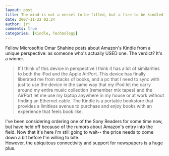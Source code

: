 ```yaml
---
layout: post
title: The mind is not a vessel to be filled, but a fire to be kindled
date: 2007-11-22 02:24
author: jrj
comments: true
categories: [Kindle, Technology]
---
```

Fellow Microsoftie Omar Shahine posts about Amazon's Kindle from a unique perspective: as someone who's actually USED one. The verdict? It's a winner.
<blockquote>If I think of this device in perspective I think it has a lot of similarities to both the iPod and the Apple AirPort. This device has finally liberated me from stacks of books, and a pc that I need to sync with just to use the device in the same way that my iPod let me carry around my entire music collection (remember mix tapes) and the AirPort let me use my laptop anywhere in my house or at work without finding an Ethernet cable. The Kindle is a portable bookstore that provides a limitless avenue to purchase and enjoy books with an experience that feels book like.</blockquote>
I've been considering ordering one of the Sony Readers for some time now, but have held off because of the rumors about Amazon's entry into the field. Now that it's here I'm still going to wait-- the price needs to come down a bit before I'm willing to bite.
<div></div>
<div>However, the ubiquitous connectivity and support for newspapers is a huge plus.</div>
